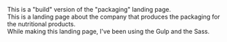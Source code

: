 <div>
  This is a "build" version of the "packaging" landing page.
</div>
<div>
  This is a landing page about the company that produces the packaging for the nutritional products.
</div>
<div>
  While making this landing page, I've been using the Gulp and the Sass.
</div>
